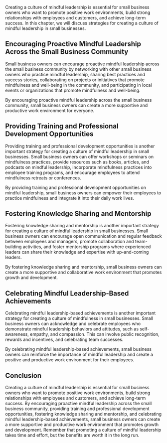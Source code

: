 
Creating a culture of mindful leadership is essential for small business owners who want to promote positive work environments, build strong relationships with employees and customers, and achieve long-term success. In this chapter, we will discuss strategies for creating a culture of mindful leadership in small businesses.

Encouraging Proactive Mindful Leadership Across the Small Business Community
----------------------------------------------------------------------------

Small business owners can encourage proactive mindful leadership across the small business community by networking with other small business owners who practice mindful leadership, sharing best practices and success stories, collaborating on projects or initiatives that promote mindfulness and well-being in the community, and participating in local events or organizations that promote mindfulness and well-being.

By encouraging proactive mindful leadership across the small business community, small business owners can create a more supportive and productive work environment for everyone.

Providing Training and Professional Development Opportunities
-------------------------------------------------------------

Providing training and professional development opportunities is another important strategy for creating a culture of mindful leadership in small businesses. Small business owners can offer workshops or seminars on mindfulness practices, provide resources such as books, articles, and podcasts on mindful leadership, incorporate mindfulness practices into employee training programs, and encourage employees to attend mindfulness retreats or conferences.

By providing training and professional development opportunities on mindful leadership, small business owners can empower their employees to practice mindfulness and integrate it into their daily work lives.

Fostering Knowledge Sharing and Mentorship
------------------------------------------

Fostering knowledge sharing and mentorship is another important strategy for creating a culture of mindful leadership in small businesses. Small business owners can encourage open communication and regular feedback between employees and managers, promote collaboration and team-building activities, and foster mentorship programs where experienced leaders can share their knowledge and expertise with up-and-coming leaders.

By fostering knowledge sharing and mentorship, small business owners can create a more supportive and collaborative work environment that promotes growth and development.

Celebrating Mindful Leadership-Based Achievements
-------------------------------------------------

Celebrating mindful leadership-based achievements is another important strategy for creating a culture of mindfulness in small businesses. Small business owners can acknowledge and celebrate employees who demonstrate mindful leadership behaviors and attitudes, such as self-awareness, empathy, and compassion. This can involve public recognition, rewards and incentives, and celebrating team successes.

By celebrating mindful leadership-based achievements, small business owners can reinforce the importance of mindful leadership and create a positive and productive work environment for their employees.

Conclusion
----------

Creating a culture of mindful leadership is essential for small business owners who want to promote positive work environments, build strong relationships with employees and customers, and achieve long-term success. By encouraging proactive mindful leadership across the small business community, providing training and professional development opportunities, fostering knowledge sharing and mentorship, and celebrating mindful leadership-based achievements, small business owners can create a more supportive and productive work environment that promotes growth and development. Remember that promoting a culture of mindful leadership takes time and effort, but the benefits are worth it in the long run.

